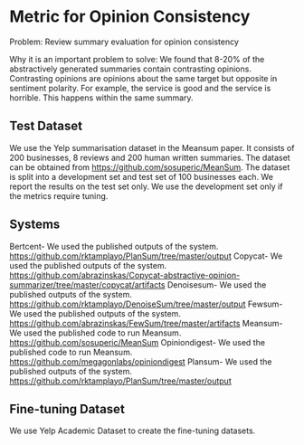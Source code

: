 # Metric for Opinion Consistency

Problem: Review summary evaluation for opinion consistency

Why it is an important problem to solve: We found that 8-20% of the abstractively generated summaries contain contrasting opinions. Contrasting opinions are opinions about the same target but opposite in sentiment polarity. For example, the service is good and the service is horrible. This happens within the same summary. 

## Test Dataset

We use the Yelp summarisation dataset in the Meansum paper. It consists of 200 businesses, 8 reviews and 200 human written summaries. The dataset can be obtained from https://github.com/sosuperic/MeanSum. The dataset is split into a development set and test set of 100 businesses each. We report the results on the test set only. We use the development set only if the metrics require tuning. 

## Systems

Bertcent- We used the published outputs of the system. https://github.com/rktamplayo/PlanSum/tree/master/output
Copycat- We used the published outputs of the system. https://github.com/abrazinskas/Copycat-abstractive-opinion-summarizer/tree/master/copycat/artifacts
Denoisesum- We used the published outputs of the system. https://github.com/rktamplayo/DenoiseSum/tree/master/output
Fewsum- We used the published outputs of the system. https://github.com/abrazinskas/FewSum/tree/master/artifacts
Meansum- We used the published code to run Meansum. https://github.com/sosuperic/MeanSum
Opiniondigest- We used the published code to run Meansum. https://github.com/megagonlabs/opiniondigest
Plansum- We used the published outputs of the system. https://github.com/rktamplayo/PlanSum/tree/master/output


## Fine-tuning Dataset

We use Yelp Academic Dataset to create the fine-tuning datasets. 


